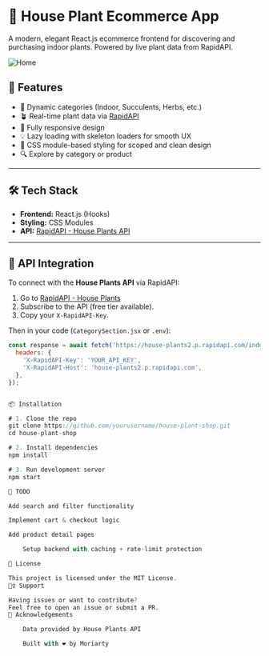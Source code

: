 # 🌿 House Plant Ecommerce App

A modern, elegant React.js ecommerce frontend for discovering and purchasing indoor plants. Powered by live plant data from RapidAPI.

![Home](https://github.com/user-attachments/assets/6397e19c-3b8a-4254-917c-36a7cea089ed)


## 🚀 Features

- 🌱 Dynamic categories (Indoor, Succulents, Herbs, etc.)
- 🪴 Real-time plant data via [RapidAPI](https://rapidapi.com/)
- 📱 Fully responsive design
- 💡 Lazy loading with skeleton loaders for smooth UX
- 🎨 CSS module-based styling for scoped and clean design
- 🔍 Explore by category or product

---

## 🛠️ Tech Stack

- **Frontend:** React.js (Hooks)
- **Styling:** CSS Modules
- **API:** [RapidAPI - House Plants API](https://rapidapi.com/apidojo/api/house-plants2/)

---

## 🔑 API Integration

To connect with the **House Plants API** via RapidAPI:

1. Go to [RapidAPI - House Plants](https://rapidapi.com/apidojo/api/house-plants2/)
2. Subscribe to the API (free tier available).
3. Copy your `X-RapidAPI-Key`.

Then in your code (`CategorySection.jsx` or `.env`):

```js
const response = await fetch('https://house-plants2.p.rapidapi.com/indoor', {
  headers: {
    'X-RapidAPI-Key': 'YOUR_API_KEY',
    'X-RapidAPI-Host': 'house-plants2.p.rapidapi.com',
  },
});


📦 Installation

# 1. Clone the repo
git clone https://github.com/yourusername/house-plant-shop.git
cd house-plant-shop

# 2. Install dependencies
npm install

# 3. Run development server
npm start

📌 TODO

Add search and filter functionality

Implement cart & checkout logic

Add product detail pages

    Setup backend with caching + rate-limit protection

📄 License

This project is licensed under the MIT License.
🙋‍♀️ Support

Having issues or want to contribute?
Feel free to open an issue or submit a PR.
🌸 Acknowledgements

    Data provided by House Plants API

    Built with ❤️ by Moriarty
